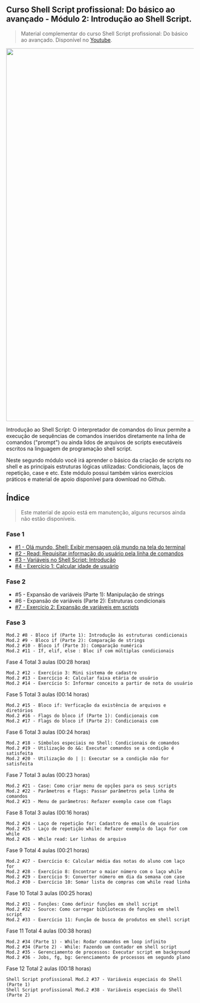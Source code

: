 ## Curso Shell Script profissional: Do básico ao avançado - Módulo 2: Introdução ao Shell Script.

> Material complementar do curso Shell Script profissional: Do básico ao avançado. Disponível no [Youtube](https://www.youtube.com/watch?v=LGCHWZ-9aP0&list=PLLCFxfe9wkl-jXrzZsL7rGLVxwyr8KyLF&index=2&t=2s).

<img src="https://github.com/Geofisicando/Curso-Shell-Script-Profissional-mod-2/blob/master/Shell%20Script%202(31).png" width=1000>

Introdução ao Shell Script: O interpretador de comandos do linux permite a execução de sequências
de comandos inseridos diretamente na linha de comandos ("prompt") ou ainda lidos de arquivos de scripts
executáveis escritos na linguagem de programação shell script.

Neste segundo módulo você irá aprender o básico da criação de scripts no shell e as principais
estruturas lógicas utilizadas: Condicionais, laços de repetição, case e etc. Este módulo possui
também vários exercícios práticos e material de apoio disponível para download no Github.

## Índice
> Este material de apoio está em manutenção, alguns recursos ainda não estão disponíveis.

 ### Fase 1
 
- [#1 - Olá mundo, Shell: Exibir mensagen olá mundo na tela do terminal](https://github.com/Geofisicando/Curso-Shell-Script-Profissional-mod-2/tree/master/aula_1#aula-1---ol%C3%A1-mundo-shell-exibir-mensagen-ol%C3%A1-mundo-na-tela-do-terminal)
- [#2 - Read: Requisitar informação do usuário pela linha de comandos](https://github.com/Geofisicando/Curso-Shell-Script-Profissional-mod-2/tree/master/aula_2#aula-2---read-requisitar-informa%C3%A7%C3%A3o-do-usu%C3%A1rio-pela-linha-de-comandos)
- [#3 - Variáveis no Shell Script: Introdução](https://github.com/Geofisicando/Curso-Shell-Script-Profissional-mod-2/tree/master/aula_3#aula-3---vari%C3%A1veis-no-shell-script-introdu%C3%A7%C3%A3o)
- [#4 - Exercício 1: Calcular idade de usuário](https://github.com/Geofisicando/Curso-Shell-Script-Profissional-mod-2/tree/master/aula_4#aula-4---exerc%C3%ADcio-1-calcular-idade-de-usu%C3%A1rio)

### Fase 2

- #5 - Expansão de variáveis (Parte 1): Manipulação de strings
- #6 - Expansão de variáveis (Parte 2): Estruturas condicionais
- [#7 - Exercício 2: Expansão de variáveis em scripts](https://github.com/Geofisicando/Curso-Shell-Script-Profissional-mod-2/tree/master/aula_7#aula-7---exerc%C3%ADcio-2-expans%C3%A3o-de-vari%C3%A1veis-em-scripts)

### Fase 3

    Mod.2 #8 - Bloco if (Parte 1): Introdução às estruturas condicionais
    Mod.2 #9 - Bloco if (Parte 2): Comparação de strings
    Mod.2 #10 - Bloco if (Parte 3): Comparação numérica
    Mod.2 #11 - If, elif, else : Bloc if com múltiplas condicionais

Fase 4 Total 3 aulas (00:28 horas)

    Mod.2 #12 - Exercício 3: Mini sistema de cadastro
    Mod.2 #13 - Exercício 4: Calcular faixa etária de usuário
    Mod.2 #14 - Exercício 5: Informar conceito a partir de nota do usuário

Fase 5 Total 3 aulas (00:14 horas)

    Mod.2 #15 - Bloco if: Verficação da existência de arquivos e diretórios
    Mod.2 #16 - Flags do bloco if (Parte 1): Condicionais com
    Mod.2 #17 - Flags do bloco if (Parte 2): Condicionais com

Fase 6 Total 3 aulas (00:24 horas)

    Mod.2 #18 - Símbolos especiais no Shell: Condicionais de comandos
    Mod.2 #19 - Utilização do &&: Executar comandos se a condição é satisfeita
    Mod.2 #20 - Utilização do | |: Executar se a condição não for satisfeita

Fase 7 Total 3 aulas (00:23 horas)

    Mod.2 #21 - Case: Como criar menu de opções para os seus scripts
    Mod.2 #22 - Parâmetros e flags: Passar parâmetros pela linha de comandos
    Mod.2 #23 - Menu de parâmetros: Refazer exemplo case com flags

Fase 8 Total 3 aulas (00:16 horas)

    Mod.2 #24 - Laço de repetição for: Cadastro de emails de usuários
    Mod.2 #25 - Laço de repetição while: Refazer exemplo do laço for com while
    Mod.2 #26 - While read: Ler linhas de arquivo

Fase 9 Total 4 aulas (00:21 horas)

    Mod.2 #27 - Exercício 6: Calcular média das notas do aluno com laço for
    Mod.2 #28 - Exercício 8: Encontrar o maior número com o laço while
    Mod.2 #29 - Exercício 9: Converter número em dia da semana com case
    Mod.2 #30 - Exercício 10: Somar lista de compras com while read linha

Fase 10 Total 3 aulas (00:25 horas)

    Mod.2 #31 - Funções: Como definir funções em shell script
    Mod.2 #32 - Source: Como carregar bibliotecas de funções em shell script
    Mod.2 #33 - Exercício 11: Função de busca de produtos em shell script

Fase 11 Total 4 aulas (00:38 horas)

    Mod.2 #34 (Parte 1) - While: Rodar comandos em loop infinito
    Mod.2 #34 (Parte 2) - While: Fazendo um contador em shell script
    Mod.2 #35 - Gerenciamento de processos: Executar script em background
    Mod.2 #36 - Jobs, fg, bg: Gerenciamento de processos em segundo plano

Fase 12 Total 2 aulas (00:18 horas)

    Shell Script profissional Mod.2 #37 - Variáveis especiais do Shell (Parte 1)
    Shell Script profissional Mod.2 #38 - Variáveis especiais do Shell (Parte 2)
